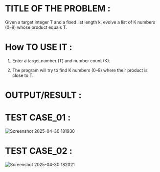 # TITLE OF THE PROBLEM  : 

Given a target integer T and a fixed list length k, evolve a list of K numbers (0–9) whose product equals T.

# How TO USE IT : 

1. Enter a target number (T) and number count (K).
  
2. The program will try to find K numbers (0–9) where their product is close to T.


# OUTPUT/RESULT : 

# TEST CASE_01 :

![Screenshot 2025-04-30 181930](https://github.com/user-attachments/assets/d829fca5-7461-43f5-a409-7a98b6bd397a)



# TEST CASE_02 :
![Screenshot 2025-04-30 182021](https://github.com/user-attachments/assets/d7077c54-19f2-4f59-b6fa-ba74b4c5c256)



